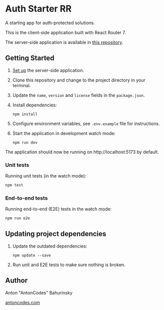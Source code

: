 # Auth Starter RR

A starting app for auth-protected solutions.

This is the client-side application built with React Router 7.

The server-side application is available in [this repository](https://github.com/AntonCodesCom/auth-starter-nestjs).

## Getting Started

1.  [Set up](https://github.com/AntonCodesCom/auth-starter-nestjs?tab=readme-ov-file#getting-started) the server-side application.
2.  Clone this repository and change to the project directory in your terminal.
3.  Update the `name`, `version` and `license` fields in the `package.json`.
4.  Install dependencies:

        npm install

5.  Configure environment variables, see `.env.example` file for instructions.
6.  Start the application in development watch mode:

        npm run dev

The application should now be running on http://localhost:5173 by default.

### Unit tests

Running unit tests (in the watch mode):

```bash
npm test
```

### End-to-end tests

Running end-to-end (E2E) tests in the watch mode:

```bash
npm run e2e
```

## Updating project dependencies

1.  Update the outdated dependencies:

        npm update --save

2.  Run unit and E2E tests to make sure nothing is broken.

## Author

Anton "AntonCodes" Bahurinsky

[antoncodes.com](https://antoncodes.com)
